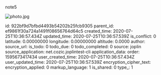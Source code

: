 note5

![photo.jpg](:/b50d9136b45e44fd9d40ef1ac5e7250a)

id: 922bf9d7bfbd4493b54202b25fcb9305
parent_id: ef9861f30a724a1491f08656764d64c5
created_time: 2020-07-25T10:36:57.434Z
updated_time: 2020-07-25T10:36:57.539Z
is_conflict: 0
latitude: 0.00000000
longitude: 0.00000000
altitude: 0.0000
author: 
source_url: 
is_todo: 0
todo_due: 0
todo_completed: 0
source: joplin
source_application: net.cozic.joplintest-cli
application_data: 
order: 1595673417434
user_created_time: 2020-07-25T10:36:57.434Z
user_updated_time: 2020-07-25T10:36:57.539Z
encryption_cipher_text: 
encryption_applied: 0
markup_language: 1
is_shared: 0
type_: 1